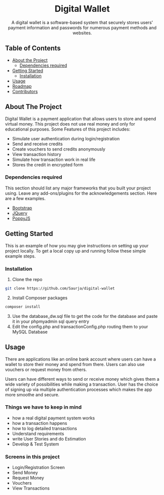 <!-- PROJECT LOGO -->
<br />
<p align="center">

  <h1 align="center">Digital Wallet</h1>

  <p align="center">
  A digital wallet is a software-based system that securely stores users' payment information and passwords for numerous payment methods and websites.
</p>


<!-- TABLE OF CONTENTS -->

## Table of Contents

* [About the Project](#about-the-project)
  * [Dependencies required](#dependencies-required)
* [Getting Started](#getting-started)
  * [Installation](#installation)
* [Usage](#usage)
* [Roadmap](#roadmap)
* [Contributors](#contributors)



<!-- ABOUT THE PROJECT -->

## About The Project

Digital Wallet is a payment application that allows users to store and spend virtual money. This project does not use real money and only for educational purposes.
Some Features of this project includes:
* Simulate user authentication during login/registration
* Send and receive credits
* Create vouchers to send credits anonymously
* View transaction history
* Simulate how transaction work in real life
* Stores the credit in encrypted form

### Dependencies required

This section should list any major frameworks that you built your project using. Leave any add-ons/plugins for the acknowledgements section. Here are a few examples.
* [Bootstrap](https://getbootstrap.com)
* [JQuery](https://jquery.com)
* [PoppyJS](https://apvarun.github.io/poppyjs)



<!-- GETTING STARTED -->

## Getting Started

This is an example of how you may give instructions on setting up your project locally.
To get a local copy up and running follow these simple example steps.


### Installation

1. Clone the repo
```sh
git clone https://github.com/Saurja/digital-wallet
```
2. Install Composer packages
```sh
composer install
```
3. Use the database_dw.sql file to get the code for the database and paste it in your phpmyadmin sql query entry
4. Edit the config.php and transactionConfig.php routing them to your MySQL Database


<!-- USAGE -->

## Usage


There are applications like an online bank account where users can have a wallet to store their money and spend from there. Users can also use vouchers or request money from others.

Users can have different ways to send or receive money which gives them a wide variety of possibilities while making a transaction. User has the choice of signing up via multiple authentication processes which makes the app more smoothe and secure.


### Things we have to keep in mind
* how a real digital payment system works
* how a transaction happens
* how to log detailed transactions
* Understand requirements
* write User Stories and do Estimation
* Develop & Test System

### Screens in this project
* Login/Registration Screen
* Send Money
* Request Money
* Vouchers
* View Transactions

